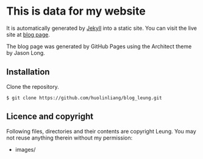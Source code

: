 # This is data for my website

It is automatically generated by [Jekyll](http://github.com/mojombo/jekyll) into a static site. You can visit the live site at [blog page](http://huolinliang.github.io/blog_leung).

The blog page was generated by GitHub Pages using the Architect theme by Jason Long.
## Installation

Clone the repository.

    $ git clone https://github.com/huolinliang/blog_leung.git


## Licence and copyright

Following files, directories and their contents are copyright Leung. You may not reuse anything therein without my permission:

* images/

